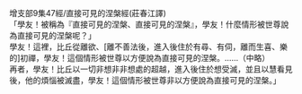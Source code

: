 增支部9集47經/直接可見的涅槃經(莊春江譯)  
「學友！被稱為『直接可見的涅槃、直接可見的涅槃』，學友！什麼情形被世尊說為直接可見的涅槃呢？」  
學友！這裡，比丘從離欲、[離不善法後，進入後住於有尋、有伺，離而生喜、樂的]初禪，學友！這個情形被世尊以方便說為直接可見的涅槃。……（中略）  
再者，學友！比丘以一切非想非非想處的超越，進入後住於想受滅，並且以慧看見後，他的煩惱被滅盡，學友！這個情形被世尊非以方便說為直接可見的涅槃。」  
  
  
